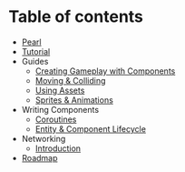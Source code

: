 # Table of contents

* [Pearl](index.md)
* [Tutorial](tutorial.md)
* Guides
  * [Creating Gameplay with Components](guides/creating-gameplay-with-components.md)
  * [Moving & Colliding](guides/moving-and-colliding.md)
  * [Using Assets](guides/using-assets.md)
  * [Sprites & Animations](guides/sprites-and-animations.md)
* Writing Components
  * [Coroutines](writing-components/coroutines.md)
  * [Entity & Component Lifecycle](writing-components/entity-and-component-lifecycle.md)
* Networking
  * [Introduction](networking/introduction.md)
* [Roadmap](roadmap.md)

